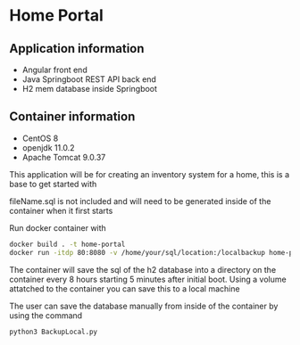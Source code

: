 # Home Portal

## Application information
- Angular front end
- Java Springboot REST API back end
- H2 mem database inside Springboot 

## Container information
- CentOS 8
- openjdk 11.0.2
- Apache Tomcat 9.0.37

This application will be for creating an inventory system for a home, this is a base to get started with

fileName.sql is not included and will need to be generated inside of the container when it first starts

Run docker container with

```sh
docker build . -t home-portal
docker run -itdp 80:8080 -v /home/your/sql/location:/localbackup home-portal
```

The container will save the sql of the h2 database into a directory on the container every 8 hours starting 5 minutes after initial boot. Using a volume attatched to the container you can save this to a local machine

The user can save the database manually from inside of the container by using the command
```sh
python3 BackupLocal.py
```


